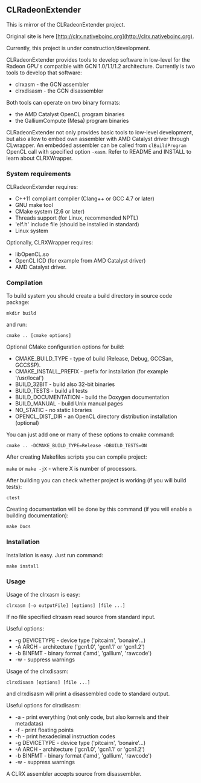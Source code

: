 ## CLRadeonExtender

This is mirror of the CLRadeonExtender project.

Original site is here [http://clrx.nativeboinc.org](http://clrx.nativeboinc.org).

Currently, this project is under construction/development.

CLRadeonExtender provides tools to develop software in low-level for the Radeon GPU's
compatible with GCN 1.0/1.1/1.2 architecture. Currently is two tools to develop
that software:

* clrxasm - the GCN assembler
* clrxdisasm - the GCN disassembler

Both tools can operate on two binary formats:

* the AMD Catalyst OpenCL program binaries
* the GalliumCompute (Mesa) program binaries

CLRadeonExtender not only provides basic tools to low-level development, but also
allow to embed own assembler with AMD Catalyst driver through CLwrapper.
An embedded assembler can be called from `clBuildProgram` OpenCL call
with specified option `-xasm`. Refer to README and INSTALL to learn about CLRXWrapper.

### System requirements

CLRadeonExtender requires:

* C++11 compliant compiler (Clang++ or GCC 4.7 or later)
* GNU make tool
* CMake system (2.6 or later)
* Threads support (for Linux, recommended NPTL)
* 'elf.h' include file (should be installed in standard)
* Linux system

Optionally, CLRXWrapper requires:

* libOpenCL.so
* OpenCL ICD (for example from AMD Catalyst driver)
* AMD Catalyst driver.

### Compilation

To build system you should create a build directory in source code package:

```
mkdir build
```

and run:

```
cmake .. [cmake options]
```

Optional CMake configuration options for build:

* CMAKE_BUILD_TYPE - type of build (Release, Debug, GCCSan, GCCSSP).
* CMAKE_INSTALL_PREFIX - prefix for installation (for example '/usr/local')
* BUILD_32BIT - build also 32-bit binaries
* BUILD_TESTS - build all tests
* BUILD_DOCUMENTATION - build the Doxygen documentation
* BUILD_MANUAL - build Unix manual pages
* NO_STATIC - no static libraries
* OPENCL_DIST_DIR - an OpenCL directory distribution installation (optional)

You can just add one or many of these options to cmake command:

```
cmake .. -DCMAKE_BUILD_TYPE=Release -DBUILD_TESTS=ON
```

After creating Makefiles scripts you can compile project:

`make` or `make -jX` - where X is number of processors.

After building you can check whether project is working (if you will build tests):

```
ctest
```

Creating documentation will be done by this command
(if you will enable a building documentation):

```
make Docs
```

### Installation

Installation is easy. Just run command:

```
make install
```


### Usage

Usage of the clrxasm is easy:

```
clrxasm [-o outputFile] [options] [file ...]
```

If no file specified clrxasm read source from standard input.

Useful options:

* -g DEVICETYPE - device type ('pitcairn', 'bonaire'...)
* -A ARCH - architecture ('gcn1.0', 'gcn1.1' or 'gcn1.2')
* -b BINFMT - binary format ('amd', 'gallium', 'rawcode')
* -w - suppress warnings

Usage of the clrxdisasm:

```
clrxdisasm [options] [file ...]
```

and clrxdisasm will print a disassembled code to standard output.

Useful options for clrxdisasm:

* -a - print everything (not only code, but also kernels and their metadatas)
* -f - print floating points
* -h - print hexadecimal instruction codes
* -g DEVICETYPE - device type ('pitcairn', 'bonaire'...)
* -A ARCH - architecture ('gcn1.0', 'gcn1.1' or 'gcn1.2')
* -b BINFMT - binary format ('amd', 'gallium', 'rawcode')
* -w - suppress warnings

A CLRX assembler accepts source from disassembler.
